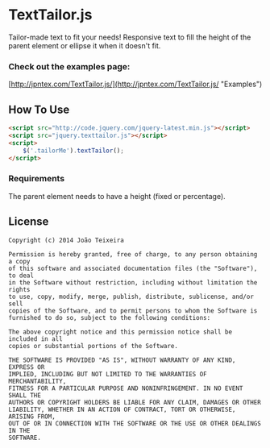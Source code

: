 # TextTailor.js
Tailor-made text to fit your needs!
Responsive text to fill the height of the parent element or ellipse it when it doesn't fit.

### Check out the examples page:
[http://jpntex.com/TextTailor.js/](http://jpntex.com/TextTailor.js/ "Examples")

## How To Use
```html
<script src="http://code.jquery.com/jquery-latest.min.js"></script>
<script src="jquery.texttailor.js"></script>
<script>
	$('.tailorMe').textTailor();
</script>
```

### Requirements
The parent element needs to have a height (fixed or percentage). 

## License
```
Copyright (c) 2014 João Teixeira

Permission is hereby granted, free of charge, to any person obtaining a copy
of this software and associated documentation files (the "Software"), to deal
in the Software without restriction, including without limitation the rights
to use, copy, modify, merge, publish, distribute, sublicense, and/or sell
copies of the Software, and to permit persons to whom the Software is
furnished to do so, subject to the following conditions:

The above copyright notice and this permission notice shall be included in all
copies or substantial portions of the Software.

THE SOFTWARE IS PROVIDED "AS IS", WITHOUT WARRANTY OF ANY KIND, EXPRESS OR
IMPLIED, INCLUDING BUT NOT LIMITED TO THE WARRANTIES OF MERCHANTABILITY,
FITNESS FOR A PARTICULAR PURPOSE AND NONINFRINGEMENT. IN NO EVENT SHALL THE
AUTHORS OR COPYRIGHT HOLDERS BE LIABLE FOR ANY CLAIM, DAMAGES OR OTHER
LIABILITY, WHETHER IN AN ACTION OF CONTRACT, TORT OR OTHERWISE, ARISING FROM,
OUT OF OR IN CONNECTION WITH THE SOFTWARE OR THE USE OR OTHER DEALINGS IN THE
SOFTWARE.
```
